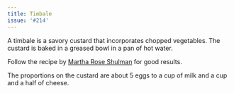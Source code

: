 ```yaml
---
title: Timbale
issue: '#214'
---
```

A timbale is a savory custard that incorporates
chopped vegetables. The custard is baked in a
greased bowl in a pan of hot water.

Follow the recipe by
[Martha Rose Shulman](https://cooking.nytimes.com/recipes/1015854-broccoli-rabe-timbale)
for good results.

The proportions on the custard are about 5
eggs to a cup of milk and a cup and a half
of cheese.
